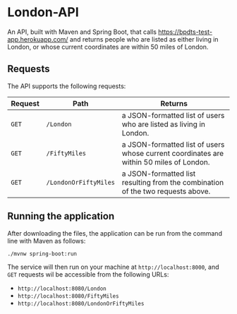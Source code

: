 # London-API

An API, built with Maven and Spring Boot, that calls https://bpdts-test-app.herokuapp.com/ and returns people who are listed as either living in London, or whose current coordinates are within 50 miles of London.


## Requests

The API supports the following requests:

Request | Path | Returns
--------|------|--------
`GET`|`/London`| a JSON-formatted list of users who are listed as living in London.
`GET`|`/FiftyMiles` | a JSON-formatted list of users whose current coordinates are within 50 miles of London.
`GET`|`/LondonOrFiftyMiles` | a JSON-formatted list resulting from the combination of the two requests above.

## Running the application
After downloading the files, the application can be run from the command line with Maven as follows:

`./mvnw spring-boot:run`

The service will then run on your machine at `http://localhost:8000`, and `GET` requests wil be  accessible from the following URLs:

- `http://localhost:8080/London`
- `http://localhost:8080/FiftyMiles`
- `http://localhost:8080/LondonOrFiftyMiles`



